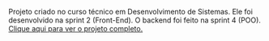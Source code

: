 Projeto criado no curso técnico em Desenvolvimento de Sistemas. Ele foi desenvolvido na sprint 2 (Front-End). O backend foi feito na sprint 4 (POO). [Clique aqui para ver o projeto completo.](https://github.com/DanielMendesdoAmaral/e-players-completo)
